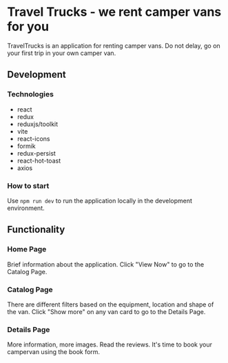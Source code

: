# Travel Trucks - we rent camper vans for you

TravelTrucks is an application for renting camper vans. Do not delay, go on your first trip in your own camper van.

## Development

### Technologies

- react
- redux
- reduxjs/toolkit
- vite
- react-icons
- formik
- redux-persist
- react-hot-toast
- axios

### How to start

Use `npm run dev` to run the application locally in the development environment.

## Functionality

### Home Page

Brief information about the application. Click "View Now" to go to the Catalog Page.

### Catalog Page

There are different filters based on the equipment, location and shape of the van. Click "Show more" on any van card to go to the Details Page.

### Details Page

More information, more images. Read the reviews. It's time to book your campervan using the book form.
